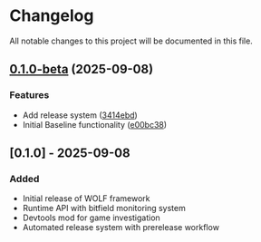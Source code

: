 # Changelog

All notable changes to this project will be documented in this file.

## [0.1.0-beta](https://github.com/Axertin/wolf/compare/wolf-v0.0.1...wolf-v0.1.0-beta) (2025-09-08)


### Features

* Add release system ([3414ebd](https://github.com/Axertin/wolf/commit/3414ebdf82d6f1535b373ae778547f007f649297))
* Initial Baseline functionality ([e00bc38](https://github.com/Axertin/wolf/commit/e00bc38d047e0ab3e0d8268153c37dc27f278c4c))

## [0.1.0] - 2025-09-08

### Added
- Initial release of WOLF framework
- Runtime API with bitfield monitoring system
- Devtools mod for game investigation
- Automated release system with prerelease workflow
